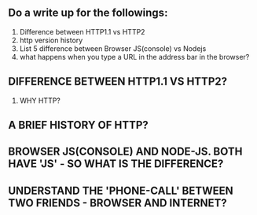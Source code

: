## Do a write up for the followings:
1. Difference between HTTP1.1 vs HTTP2
2. http version history
3. List 5 difference between Browser JS(console) vs Nodejs
4. what happens when you type a URL in the address bar in the browser?


## DIFFERENCE BETWEEN HTTP1.1 VS HTTP2?
1. WHY HTTP?


## A BRIEF HISTORY OF HTTP?


## BROWSER JS(CONSOLE) AND NODE-JS. BOTH HAVE 'JS' - SO WHAT IS THE DIFFERENCE?


## UNDERSTAND THE 'PHONE-CALL' BETWEEN TWO FRIENDS - BROWSER AND INTERNET? 
